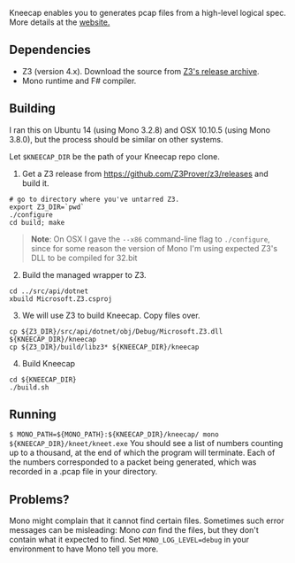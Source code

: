 Kneecap enables you to generates pcap files from a high-level logical spec.
More details at the <a href="http://www.cl.cam.ac.uk/~ns441/kneecap/">website.</a>

## Dependencies
* Z3 (version 4.x). Download the source from <a href="https://github.com/Z3Prover/z3/releases">Z3's release archive</a>.
* Mono runtime and F# compiler.

## Building
I ran this on Ubuntu 14 (using Mono 3.2.8) and OSX 10.10.5 (using Mono 3.8.0), but the process should be similar on other systems.

Let `$KNEECAP_DIR` be the path of your Kneecap repo clone.

1) Get a Z3 release from https://github.com/Z3Prover/z3/releases and build it.
```
# go to directory where you've untarred Z3.
export Z3_DIR=`pwd`
./configure
cd build; make
```
> **Note**: On OSX I gave the `--x86` command-line flag to `./configure`, since
> for some reason the version of Mono I'm using expected Z3's DLL to be compiled
> for 32.bit
2) Build the managed wrapper to Z3.
```
cd ../src/api/dotnet
xbuild Microsoft.Z3.csproj
```
3) We will use Z3 to build Kneecap. Copy files over.
```
cp ${Z3_DIR}/src/api/dotnet/obj/Debug/Microsoft.Z3.dll ${KNEECAP_DIR}/kneecap
cp ${Z3_DIR}/build/libz3* ${KNEECAP_DIR}/kneecap
```
4) Build Kneecap
```
cd ${KNEECAP_DIR}
./build.sh
```

## Running
`$ MONO_PATH=${MONO_PATH}:${KNEECAP_DIR}/kneecap/ mono ${KNEECAP_DIR}/kneet/kneet.exe`
You should see a list of numbers counting up to a thousand, at the end of which
the program will terminate. Each of the numbers corresponded to a packet being
generated, which was recorded in a .pcap file in your directory.

## Problems?
Mono might complain that it cannot find certain files. Sometimes such error messages
can be misleading: Mono *can* find the files, but they don't contain what it
expected to find. Set `MONO_LOG_LEVEL=debug` in your environment to have Mono
tell you more.
